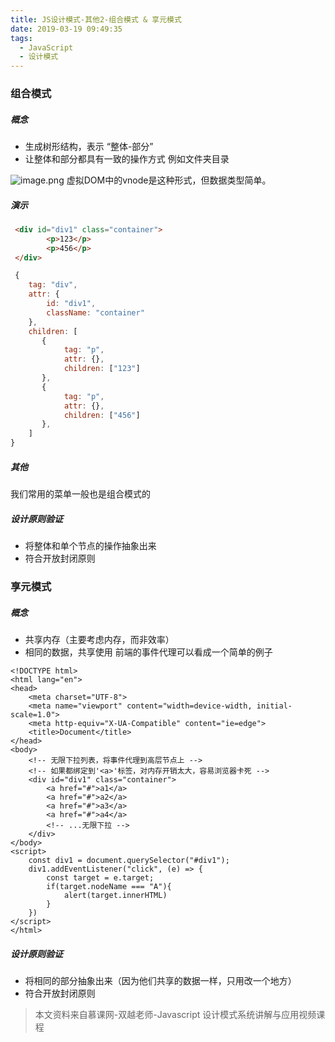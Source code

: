 ```yaml
---
title: JS设计模式-其他2-组合模式 & 享元模式
date: 2019-03-19 09:49:35
tags:
  - JavaScript
  - 设计模式
---
```

### 组合模式
##### 概念
- 生成树形结构，表示 “整体-部分”
- 让整体和部分都具有一致的操作方式
例如文件夹目录
<!-- more -->
![image.png](https://upload-images.jianshu.io/upload_images/8878633-1cd0c0f87555fd5d.png?imageMogr2/auto-orient/strip%7CimageView2/2/w/1240)
虚拟DOM中的vnode是这种形式，但数据类型简单。
##### 演示
```html
 <div id="div1" class="container">
        <p>123</p>
        <p>456</p>
 </div>
```
```javascript
 {
    tag: "div",
    attr: {
        id: "div1",
        className: "container"
    },
    children: [
       {
            tag: "p",
            attr: {},
            children: ["123"]
       },
       {
            tag: "p",
            attr: {},
            children: ["456"]
       },
    ]
}
```
##### 其他
我们常用的菜单一般也是组合模式的
##### 设计原则验证
- 将整体和单个节点的操作抽象出来
- 符合开放封闭原则
### 享元模式
##### 概念
- 共享内存（主要考虑内存，而非效率）
- 相同的数据，共享使用
前端的事件代理可以看成一个简单的例子
```
<!DOCTYPE html>
<html lang="en">
<head>
    <meta charset="UTF-8">
    <meta name="viewport" content="width=device-width, initial-scale=1.0">
    <meta http-equiv="X-UA-Compatible" content="ie=edge">
    <title>Document</title>
</head>
<body>
    <!-- 无限下拉列表，将事件代理到高层节点上 -->
    <!-- 如果都绑定到'<a>'标签，对内存开销太大，容易浏览器卡死 -->
    <div id="div1" class="container">
        <a href="#">a1</a>
        <a href="#">a2</a>
        <a href="#">a3</a>
        <a href="#">a4</a>
        <!-- ...无限下拉 -->
    </div>
</body>
<script>
    const div1 = document.querySelector("#div1");
    div1.addEventListener("click", (e) => {
        const target = e.target;
        if(target.nodeName === "A"){
            alert(target.innerHTML)
        }
    })
</script>
</html>
```
##### 设计原则验证
- 将相同的部分抽象出来（因为他们共享的数据一样，只用改一个地方）
- 符合开放封闭原则

> 本文资料来自慕课网-双越老师-Javascript 设计模式系统讲解与应用视频课程